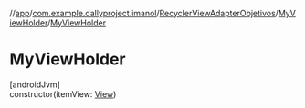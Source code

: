 //[app](../../../../index.md)/[com.example.dallyproject.imanol](../../index.md)/[RecyclerViewAdapterObjetivos](../index.md)/[MyViewHolder](index.md)/[MyViewHolder](-my-view-holder.md)

# MyViewHolder

[androidJvm]\
constructor(itemView: [View](https://developer.android.com/reference/kotlin/android/view/View.html))
